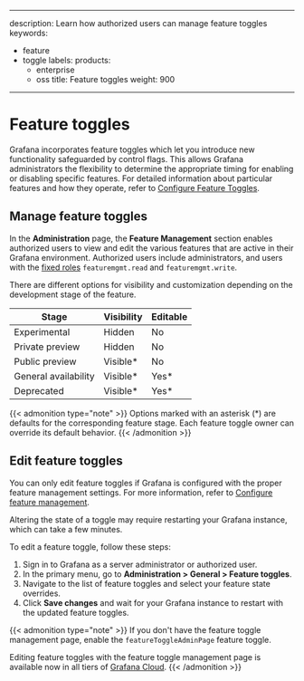 -----

description: Learn how authorized users can manage feature toggles
keywords:

- feature
- toggle
  labels:
  products:
  - enterprise
  - oss
    title: Feature toggles
    weight: 900

-----

# Feature toggles

Grafana incorporates feature toggles which let you introduce new functionality safeguarded by control flags. This allows Grafana administrators the flexibility to determine the appropriate timing for enabling or disabling specific features.
For detailed information about particular features and how they operate, refer to [Configure Feature Toggles](https://grafana.com/docs/grafana/\<GRAFANA_VERSION\>/setup-grafana/configure-grafana/feature-toggles/).

## Manage feature toggles

In the **Administration** page, the **Feature Management** section enables authorized users to view and edit the various features that are active in their Grafana environment.
Authorized users include administrators, and users with the [fixed roles](../roles-and-permissions/access-control/#fixed-roles) `featuremgmt.read` and `featuremgmt.write`.

There are different options for visibility and customization depending on the development stage of the feature.

| Stage                | Visibility | Editable |
| -------------------- | ---------- | -------- |
| Experimental         | Hidden     | No       |
| Private preview      | Hidden     | No       |
| Public preview       | Visible\*  | No       |
| General availability | Visible\*  | Yes\*    |
| Deprecated           | Visible\*  | Yes\*    |

{{\< admonition type="note" \>}}
Options marked with an asterisk (\*) are defaults for the corresponding feature stage.
Each feature toggle owner can override its default behavior.
{{\< /admonition \>}}

## Edit feature toggles

You can only edit feature toggles if Grafana is configured with the proper feature management settings.
For more information, refer to [Configure feature management](https://grafana.com/docs/grafana/\<GRAFANA_VERSION\>/setup-grafana/configure-grafana/feature-toggles/#configure-feature-management).

Altering the state of a toggle may require restarting your Grafana instance, which can take a few minutes.

To edit a feature toggle, follow these steps:

1. Sign in to Grafana as a server administrator or authorized user.
2. In the primary menu, go to **Administration \> General \> Feature toggles**.
3. Navigate to the list of feature toggles and select your feature state overrides.
4. Click **Save changes** and wait for your Grafana instance to restart with the updated feature toggles.

{{\< admonition type="note" \>}}
If you don't have the feature toggle management page, enable the `featureToggleAdminPage` feature toggle.

Editing feature toggles with the feature toggle management page is available now in all tiers of [Grafana Cloud](/docs/grafana-cloud/).
{{\< /admonition \>}}
